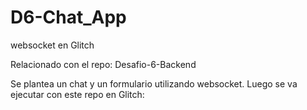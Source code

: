 # D6-Chat_App
websocket en Glitch

Relacionado con el repo: Desafio-6-Backend
 
Se plantea un chat y un formulario utilizando websocket.
Luego se va ejecutar con este repo en Glitch:
